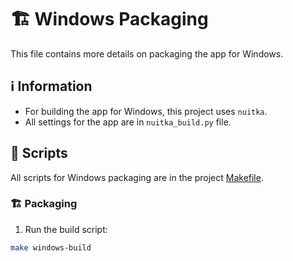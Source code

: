 # 🏗️ Windows Packaging

This file contains more details on packaging the app for Windows.

## ℹ️ Information
- For building the app for Windows, this project uses `nuitka`.
- All settings for the app are in `nuitka_build.py` file.

## 📝 Scripts
All scripts for Windows packaging are in the project [Makefile](../Makefile). 

### 🏗️ Packaging
1. Run the build script:
```sh
make windows-build
```
